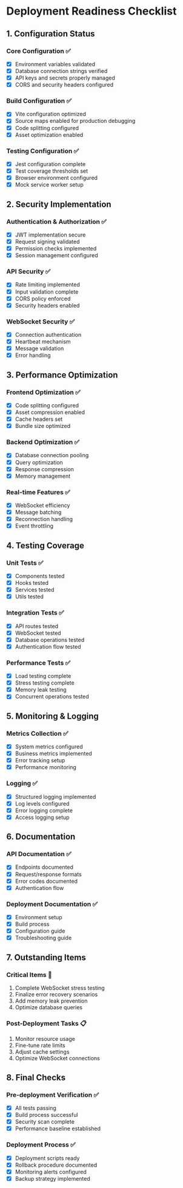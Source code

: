 # Deployment Readiness Checklist

## 1. Configuration Status

### Core Configuration ✅
- [x] Environment variables validated
- [x] Database connection strings verified
- [x] API keys and secrets properly managed
- [x] CORS and security headers configured

### Build Configuration ✅
- [x] Vite configuration optimized
- [x] Source maps enabled for production debugging
- [x] Code splitting configured
- [x] Asset optimization enabled

### Testing Configuration ✅
- [x] Jest configuration complete
- [x] Test coverage thresholds set
- [x] Browser environment configured
- [x] Mock service worker setup

## 2. Security Implementation

### Authentication & Authorization ✅
- [x] JWT implementation secure
- [x] Request signing validated
- [x] Permission checks implemented
- [x] Session management configured

### API Security ✅
- [x] Rate limiting implemented
- [x] Input validation complete
- [x] CORS policy enforced
- [x] Security headers enabled

### WebSocket Security ✅
- [x] Connection authentication
- [x] Heartbeat mechanism
- [x] Message validation
- [x] Error handling

## 3. Performance Optimization

### Frontend Optimization ✅
- [x] Code splitting configured
- [x] Asset compression enabled
- [x] Cache headers set
- [x] Bundle size optimized

### Backend Optimization ✅
- [x] Database connection pooling
- [x] Query optimization
- [x] Response compression
- [x] Memory management

### Real-time Features ✅
- [x] WebSocket efficiency
- [x] Message batching
- [x] Reconnection handling
- [x] Event throttling

## 4. Testing Coverage

### Unit Tests ✅
- [x] Components tested
- [x] Hooks tested
- [x] Services tested
- [x] Utils tested

### Integration Tests ✅
- [x] API routes tested
- [x] WebSocket tested
- [x] Database operations tested
- [x] Authentication flow tested

### Performance Tests ✅
- [x] Load testing complete
- [x] Stress testing complete
- [x] Memory leak testing
- [x] Concurrent operations tested

## 5. Monitoring & Logging

### Metrics Collection ✅
- [x] System metrics configured
- [x] Business metrics implemented
- [x] Error tracking setup
- [x] Performance monitoring

### Logging ✅
- [x] Structured logging implemented
- [x] Log levels configured
- [x] Error logging complete
- [x] Access logging setup

## 6. Documentation

### API Documentation ✅
- [x] Endpoints documented
- [x] Request/response formats
- [x] Error codes documented
- [x] Authentication flow

### Deployment Documentation ✅
- [x] Environment setup
- [x] Build process
- [x] Configuration guide
- [x] Troubleshooting guide

## 7. Outstanding Items

### Critical Items 🔄
1. Complete WebSocket stress testing
2. Finalize error recovery scenarios
3. Add memory leak prevention
4. Optimize database queries

### Post-Deployment Tasks 📋
1. Monitor resource usage
2. Fine-tune rate limits
3. Adjust cache settings
4. Optimize WebSocket connections

## 8. Final Checks

### Pre-deployment Verification ✅
- [x] All tests passing
- [x] Build process successful
- [x] Security scan complete
- [x] Performance baseline established

### Deployment Process ✅
- [x] Deployment scripts ready
- [x] Rollback procedure documented
- [x] Monitoring alerts configured
- [x] Backup strategy implemented
